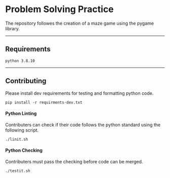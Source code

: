 # Problem Solving Practice
The repository followes the creation of a maze game using the pygame library.

-----

## Requirements

```
python 3.8.10
```

-----

## Contributing

Please install dev requirements for testing and formatting python code.

```
pip install -r requirments-dev.txt
```

#### Python Linting 

Contributers can check if their code follows the python standard using the following script.

```
./linit.sh
```

#### Python Checking
Contributers must pass the checking before code can be merged.

```
./testit.sh
```
